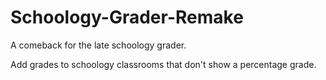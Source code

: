 # Schoology-Grader-Remake
A comeback for the late schoology grader. 

Add grades to schoology classrooms that don't show a percentage grade.
